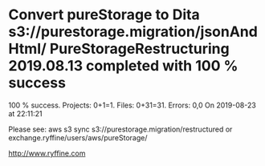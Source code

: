 # Convert pureStorage to Dita s3://purestorage.migration/jsonAndHtml/ PureStorageRestructuring 2019.08.13 completed with 100 % success

100 % success. Projects: 0+1=1.  Files: 0+31=31. Errors: 0,0  On 2019-08-23 at 22:11:21



Please see: aws s3 sync s3://purestorage.migration/restructured or exchange.ryffine/users/aws/pureStorage/

http://www.ryffine.com
